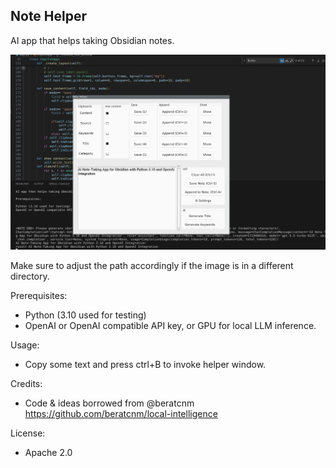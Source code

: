 
## Note Helper

AI app that helps taking Obsidian notes.


![Screenshot](screen.jpg)



Make sure to adjust the path accordingly if the image is in a different directory.


Prerequisites:
- Python (3.10 used for testing)
- OpenAI or OpenAI compatible API key, or GPU for local LLM inference.

Usage: 
- Copy some text and press ctrl+B to invoke helper window. 

Credits:
- Code & ideas borrowed from @beratcnm https://github.com/beratcnm/local-intelligence

License:
- Apache 2.0 
